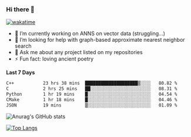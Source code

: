 ### Hi there 👋

[![wakatime](https://wakatime.com/badge/user/8906da98-c623-4aff-ac00-99cb42e09b38.svg)](https://wakatime.com/@8906da98-c623-4aff-ac00-99cb42e09b38)

- 🔭 I’m currently working on ANNS on vector data (struggling...)
- 🤔 I’m looking for help with graph-based approximate nearest neighbor search
- 💬 Ask me about any project listed on my repositories
- ⚡ Fun fact: loving ancient poetry


**Last 7 Days**
<!--START_SECTION:waka-->

```txt
C++           23 hrs 38 mins  ████████████████████▒░░░░   80.82 %
C             2 hrs 25 mins   ██░░░░░░░░░░░░░░░░░░░░░░░   08.31 %
Python        1 hr 19 mins    █░░░░░░░░░░░░░░░░░░░░░░░░   04.54 %
CMake         1 hr 18 mins    █░░░░░░░░░░░░░░░░░░░░░░░░   04.46 %
JSON          19 mins         ▒░░░░░░░░░░░░░░░░░░░░░░░░   01.09 %
```

<!--END_SECTION:waka-->

![Anurag's GitHub stats](https://github-readme-stats.vercel.app/api?username=matchyc&count_private=true&show_icons=true&theme=vue)

[![Top Langs](https://github-readme-stats.vercel.app/api/top-langs/?username=matchyc&langs_count=4&&hide=perl,raku,html,javascript,shell,roff,prolog)](https://github.com/anuraghazra/github-readme-stats)
